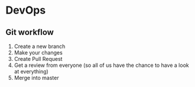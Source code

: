 # DevOps

## Git workflow

1. Create a new branch
2. Make your changes
3. Create Pull Request
4. Get a review from everyone (so all of us have the chance to have a look at everything)
5. Merge into master
